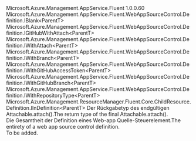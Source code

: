 <Type Name="IDefinition&lt;ParentT&gt;" FullName="Microsoft.Azure.Management.AppService.Fluent.WebAppSourceControl.Definition.IDefinition&lt;ParentT&gt;">
  <TypeSignature Language="C#" Value="public interface IDefinition&lt;ParentT&gt; : Microsoft.Azure.Management.AppService.Fluent.WebAppSourceControl.Definition.IBlank&lt;ParentT&gt;, Microsoft.Azure.Management.AppService.Fluent.WebAppSourceControl.Definition.IGitHubWithAttach&lt;ParentT&gt;, Microsoft.Azure.Management.AppService.Fluent.WebAppSourceControl.Definition.IWithAttach&lt;ParentT&gt;, Microsoft.Azure.Management.AppService.Fluent.WebAppSourceControl.Definition.IWithBranch&lt;ParentT&gt;, Microsoft.Azure.Management.AppService.Fluent.WebAppSourceControl.Definition.IWithGitHubAccessToken&lt;ParentT&gt;, Microsoft.Azure.Management.AppService.Fluent.WebAppSourceControl.Definition.IWithGitHubBranch&lt;ParentT&gt;, Microsoft.Azure.Management.AppService.Fluent.WebAppSourceControl.Definition.IWithRepositoryType&lt;ParentT&gt;, Microsoft.Azure.Management.ResourceManager.Fluent.Core.ChildResource.Definition.IInDefinition&lt;ParentT&gt;" />
  <TypeSignature Language="ILAsm" Value=".class public interface auto ansi abstract IDefinition`1&lt;ParentT&gt; implements class Microsoft.Azure.Management.AppService.Fluent.WebAppSourceControl.Definition.IBlank`1&lt;!ParentT&gt;, class Microsoft.Azure.Management.AppService.Fluent.WebAppSourceControl.Definition.IGitHubWithAttach`1&lt;!ParentT&gt;, class Microsoft.Azure.Management.AppService.Fluent.WebAppSourceControl.Definition.IWithAttach`1&lt;!ParentT&gt;, class Microsoft.Azure.Management.AppService.Fluent.WebAppSourceControl.Definition.IWithBranch`1&lt;!ParentT&gt;, class Microsoft.Azure.Management.AppService.Fluent.WebAppSourceControl.Definition.IWithGitHubAccessToken`1&lt;!ParentT&gt;, class Microsoft.Azure.Management.AppService.Fluent.WebAppSourceControl.Definition.IWithGitHubBranch`1&lt;!ParentT&gt;, class Microsoft.Azure.Management.AppService.Fluent.WebAppSourceControl.Definition.IWithRepositoryType`1&lt;!ParentT&gt;, class Microsoft.Azure.Management.ResourceManager.Fluent.Core.ChildResource.Definition.IInDefinition`1&lt;!ParentT&gt;" />
  <TypeSignature Language="DocId" Value="T:Microsoft.Azure.Management.AppService.Fluent.WebAppSourceControl.Definition.IDefinition`1" />
  <TypeSignature Language="VB.NET" Value="Public Interface IDefinition(Of ParentT)&#xA;Implements IBlank(Of ParentT), IGitHubWithAttach(Of ParentT), IInDefinition(Of ParentT), IWithAttach(Of ParentT), IWithBranch(Of ParentT), IWithGitHubAccessToken(Of ParentT), IWithGitHubBranch(Of ParentT), IWithRepositoryType(Of ParentT)" />
  <TypeSignature Language="F#" Value="type IDefinition&lt;'ParentT&gt; = interface&#xA;    interface IBlank&lt;'ParentT&gt;&#xA;    interface IWithRepositoryType&lt;'ParentT&gt;&#xA;    interface IWithAttach&lt;'ParentT&gt;&#xA;    interface IInDefinition&lt;'ParentT&gt;&#xA;    interface IGitHubWithAttach&lt;'ParentT&gt;&#xA;    interface IWithGitHubAccessToken&lt;'ParentT&gt;&#xA;    interface IWithBranch&lt;'ParentT&gt;&#xA;    interface IWithGitHubBranch&lt;'ParentT&gt;" />
  <AssemblyInfo>
    <AssemblyName>Microsoft.Azure.Management.AppService.Fluent</AssemblyName>
    <AssemblyVersion>1.0.0.60</AssemblyVersion>
  </AssemblyInfo>
  <TypeParameters>
    <TypeParameter Name="ParentT" />
  </TypeParameters>
  <Interfaces>
    <Interface>
      <InterfaceName>Microsoft.Azure.Management.AppService.Fluent.WebAppSourceControl.Definition.IBlank&lt;ParentT&gt;</InterfaceName>
    </Interface>
    <Interface>
      <InterfaceName>Microsoft.Azure.Management.AppService.Fluent.WebAppSourceControl.Definition.IGitHubWithAttach&lt;ParentT&gt;</InterfaceName>
    </Interface>
    <Interface>
      <InterfaceName>Microsoft.Azure.Management.AppService.Fluent.WebAppSourceControl.Definition.IWithAttach&lt;ParentT&gt;</InterfaceName>
    </Interface>
    <Interface>
      <InterfaceName>Microsoft.Azure.Management.AppService.Fluent.WebAppSourceControl.Definition.IWithBranch&lt;ParentT&gt;</InterfaceName>
    </Interface>
    <Interface>
      <InterfaceName>Microsoft.Azure.Management.AppService.Fluent.WebAppSourceControl.Definition.IWithGitHubAccessToken&lt;ParentT&gt;</InterfaceName>
    </Interface>
    <Interface>
      <InterfaceName>Microsoft.Azure.Management.AppService.Fluent.WebAppSourceControl.Definition.IWithGitHubBranch&lt;ParentT&gt;</InterfaceName>
    </Interface>
    <Interface>
      <InterfaceName>Microsoft.Azure.Management.AppService.Fluent.WebAppSourceControl.Definition.IWithRepositoryType&lt;ParentT&gt;</InterfaceName>
    </Interface>
    <Interface>
      <InterfaceName>Microsoft.Azure.Management.ResourceManager.Fluent.Core.ChildResource.Definition.IInDefinition&lt;ParentT&gt;</InterfaceName>
    </Interface>
  </Interfaces>
  <Docs>
    <typeparam name="ParentT"><span data-ttu-id="2d513-101">Der Rückgabetyp des endgültigen Attachable.attach().</span><span class="sxs-lookup"><span data-stu-id="2d513-101">The return type of the final  Attachable.attach().</span></span></typeparam>
    <summary>
            <span data-ttu-id="2d513-102">Die Gesamtheit der Definition eines Web-app Quelle-Steuerelement.</span><span class="sxs-lookup"><span data-stu-id="2d513-102">The entirety of a web app source control definition.</span></span>
            </summary>
    <remarks>To be added.</remarks>
  </Docs>
  <Members />
</Type>
